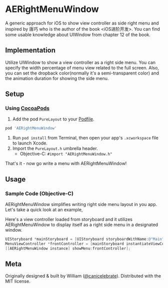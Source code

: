 # AERightMenuWindow
A generic approach for iOS to show view controller as side right menu and inspired by 唐巧 who is the author of the book \<iOS进阶开发\>. You can find some usable knowledge about UIWindow from chapter 12 of the book.

## Implementation
  Utilize UIWindow to show a view controller as a right side menu. You can specify the width percentage of menu view related to the full screen.
  Also, you can set the dropback color(normally it's a semi-transparent color) and the animation duration for showing the side menu.

## Setup
### Using [CocoaPods](http://cocoapods.org)
1. Add the pod `PureLayout` to your [Podfile](http://guides.cocoapods.org/using/the-podfile.html).

  ```ruby
  pod 'AERightMenuWindow'
  ```

1. Run `pod install` from Terminal, then open your app's `.xcworkspace` file to launch Xcode.
1. Import the `PureLayout.h` umbrella header.
    * Objective-C: `#import "AERightMenuWindow.h"`

That's it - now go write a menu with AERightMenuWindow!

## Usage
### Sample Code (Objective-C)
AERightMenuWindow simplifies writing right side menu layout in you app. Let's take a quick look at an example,

Here's a view controller loaded from storyboard and it utilizes AERightMenuWindow to display itself as a right side menu in a designated window.

```objective-c
UIStoryboard *mainStoryboard = [UIStoryboard storyboardWithName:@"Main" bundle:nil];
MenuViewController *frontController = [mainStoryboard instantiateViewControllerWithIdentifier:@"MenuViewController"];
[[AERightMenuWindow instance] showMenu:frontController];
```

## Meta
Originally designed & built by William ([@canicelebrate](https://github.com/canicelebrate)). Distributed with the MIT license.
